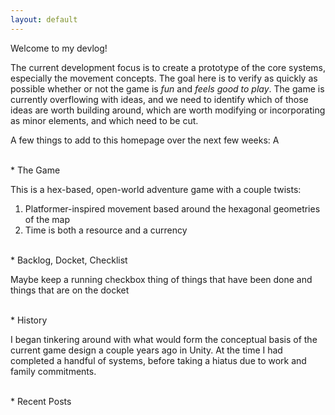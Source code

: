 ```yaml
---
layout: default
---
```


Welcome to my devlog!

The current development focus is to create a prototype of the core systems, especially the movement concepts. The goal here is to verify as quickly as possible whether or not the game is _fun_ and _feels good to play_. The game is currently overflowing with ideas, and we need to identify which of those ideas are worth building around, which are worth modifying or incorporating as minor elements, and which need to be cut.

A few things to add to this homepage over the next few weeks:
A 


<br>
* The Game

This is a hex-based, open-world adventure game with a couple twists:
1. Platformer-inspired movement based around the hexagonal geometries of the map
1. Time is both a resource and a currency

<br>
* Backlog, Docket, Checklist

Maybe keep a running checkbox thing of things that have been done and things that are on the docket

<br>
* History

I began tinkering around with what would form the conceptual basis of the current game design a couple years ago in Unity. At the time I had completed a handful of systems, before taking a hiatus due to work and family commitments.


<br>
* Recent Posts